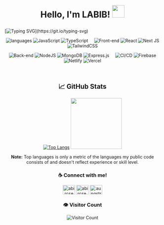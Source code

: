 <h1><p align="center">Hello, I'm LABIB! <a href="https://www.github.com/labibahmed10"><img src="https://media.giphy.com/media/hvRJCLFzcasrR4ia7z/giphy.gif" width="40px"></h1></a></p>


[![Typing SVG](https://readme-typing-svg.demolab.com?font=Fira+Code&size=26&duration=5000&pause=800&repeat=false&center=true&multiline=true&width=1220&height=150$&lines=Frontend+Focused+Full+Stack+developer.Currently+looking+for+a+role+in+any+company;that+will+help+me+to+grow+in+the+future.+Proficiency+in+Javascript%2C+ES6%2B%2C+React+;including++modern+Frameworks%2C+Libraries+and+Practices.)](https://git.io/typing-svg)




<div align="center">

![languages](https://img.shields.io/static/v1?label=&message=Languages:&color=111&style=plastic) ![JavaScript](https://img.shields.io/badge/javascript-%23323330.svg?style=flat&logo=javascript&logoColor=%23F7DF1E) ![TypeScript](https://img.shields.io/badge/typescript-%23007ACC.svg?style=flat&logo=typescript&logoColor=white) &nbsp;&nbsp;&nbsp; ![Front-end](https://img.shields.io/static/v1?label=&message=Front-end:&color=111&style=plastic) ![React](https://img.shields.io/badge/react-%2320232a.svg?style=flat&logo=react&logoColor=%2361DAFB) ![Next JS](https://img.shields.io/badge/Next-black?style=flat&logo=next.js&logoColor=white) ![TailwindCSS](https://img.shields.io/badge/tailwindcss-%2338B2AC.svg?style=flat&logo=tailwind-css&logoColor=white)

![Back-end](https://img.shields.io/static/v1?label=&message=Back-end:&color=111&style=plastic)
![NodeJS](https://img.shields.io/badge/node.js-6DA55F?style=flat&logo=node.js&logoColor=white) ![MongoDB](https://img.shields.io/badge/MongoDB-%234ea94b.svg?style=flat&logo=mongodb&logoColor=white) ![Express.js](https://img.shields.io/badge/express.js-%23404d59.svg?style=flat&logo=express&logoColor=%2361DAFB) &nbsp;&nbsp;&nbsp;
![CI/CD](https://img.shields.io/static/v1?label=&message=CI/CD:&color=111&style=plastic)
![Firebase](https://img.shields.io/badge/firebase-%23039BE5.svg?style=flat&logo=firebase) ![Netlify](https://img.shields.io/badge/netlify-%23000000.svg?style=flat&logo=netlify&logoColor=#00C7B7) ![Vercel](https://img.shields.io/badge/vercel-%23000000.svg?style=flat&logo=vercel&logoColor=white) 


<div align="center"> 

</br>

  ## &#x1f4c8; GitHub Stats
  
<p align="center" >
  
[![Top Langs](https://github-readme-stats.vercel.app/api/top-langs/?username=labibahmed10&show_icons=true&count_private=true&layout=compact&theme=radical&hide_border=true&bg_color=1F222E&title_color=F85D7F&icon_color=F8D866)](https://github.com/labibahmed10?tab=repositories) <img height="165" src="http://github-readme-streak-stats.herokuapp.com?user=labibahmed10&theme=tokyonight&hide_border=true&background=1F222E" />
  
</p>
  
<b>Note:</b> Top languages is only a metric of the languages my public code consists of and doesn't reflect experience or skill level.
  
</div>

</div>

<div align="center">
 
### ☕ Connect with me!

<p align="center">
<a href="https://www.linkedin.com/in/labib-ahmed10/" target="_blank"><img align="center" src="https://raw.githubusercontent.com/rahuldkjain/github-profile-readme-generator/master/src/images/icons/Social/linked-in-alt.svg" alt="abircse004" height="30" width="40" /></a>
<a href="https://fb.com/labib.ahmed.372" target="_blank"><img align="center" src="https://raw.githubusercontent.com/rahuldkjain/github-profile-readme-generator/master/src/images/icons/Social/facebook.svg" alt="abircse.nwu" height="30" width="40" /></a>
<a href="https://www.leetcode.com/labibahmed10" target="_blank"><img align="center" src="https://raw.githubusercontent.com/rahuldkjain/github-profile-readme-generator/master/src/images/icons/Social/leet-code.svg" alt="aungstrome315" height="30" width="40" /></a>

### 👁️ Visitor Count

![Visitor Count](https://profile-counter.glitch.me/labibahmed10/count.svg)

</div>


<!---
labibahmed10/labibahmed10 is a ✨ special ✨ repository because its `README.md` (this file) appears on your GitHub profile.
You can click the Preview link to take a look at your changes.
--->
